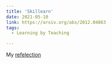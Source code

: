 ```yaml
---
title: 'Skillearn'
date: 2021-05-10
link: https://arxiv.org/abs/2012.04863
tags:
  - Learning by Teaching

---
```


My [refelection](https://github.com/abhibha1807/abhibha1807.github.io/blob/master/Skilllearn.pdf)